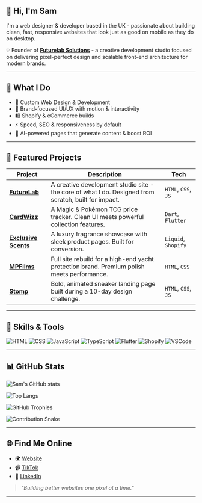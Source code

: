 ## 🚀 Hi, I'm Sam
I'm a web designer & developer based in the UK - passionate about building clean, fast, responsive websites that look just as good on mobile as they do on desktop.

💡 Founder of [**Futurelab Solutions**](https://www.futurelab.solutions) - a creative development studio focused on delivering pixel-perfect design and scalable front-end architecture for modern brands.

---

## 🧰 What I Do
- 🎨 Custom Web Design & Development
- 🧠 Brand-focused UI/UX with motion & interactivity
- 🛍️ Shopify & eCommerce builds
- ⚡ Speed, SEO & responsiveness by default
- 🤖 AI-powered pages that generate content & boost ROI

---

## 🌟 Featured Projects
| Project | Description | Tech |
|---------|-------------|------|
| [**FutureLab**](https://github.com/Sam-May-Futurelab/FutureLab) | A creative development studio site - the core of what I do. Designed from scratch, built for impact. | `HTML`, `CSS`, `JS` |
| [**CardWizz**](https://github.com/Sam-May-Futurelab/CardWizz) | A Magic & Pokémon TCG price tracker. Clean UI meets powerful collection features. | `Dart`, `Flutter` |
| [**Exclusive Scents**](https://github.com/Sam-May-Futurelab/exclusive-scents) | A luxury fragrance showcase with sleek product pages. Built for conversion. | `Liquid`, `Shopify` |
| [**MPFilms**](https://github.com/Sam-May-Futurelab/mpfilms) | Full site rebuild for a high-end yacht protection brand. Premium polish meets performance. | `HTML`, `CSS` |
| [**Stomp**](https://github.com/Sam-May-Futurelab/stomp) | Bold, animated sneaker landing page built during a 10-day design challenge. | `HTML`, `CSS`, `JS` |

---

## 🧠 Skills & Tools
![HTML](https://img.shields.io/badge/-HTML5-E34F26?logo=html5&logoColor=white&style=for-the-badge)
![CSS](https://img.shields.io/badge/-CSS3-1572B6?logo=css3&logoColor=white&style=for-the-badge)
![JavaScript](https://img.shields.io/badge/-JavaScript-F7DF1E?logo=javascript&logoColor=black&style=for-the-badge)
![TypeScript](https://img.shields.io/badge/-TypeScript-3178C6?logo=typescript&logoColor=white&style=for-the-badge)
![Flutter](https://img.shields.io/badge/-Flutter-02569B?logo=flutter&logoColor=white&style=for-the-badge)
![Shopify](https://img.shields.io/badge/-Shopify-96BF48?logo=shopify&logoColor=white&style=for-the-badge)
![VSCode](https://img.shields.io/badge/-VS%20Code-007ACC?logo=visual-studio-code&logoColor=white&style=for-the-badge)

---

## 📊 GitHub Stats
![Sam's GitHub stats](https://github-readme-stats.vercel.app/api?username=Sam-May-Futurelab&show_icons=true&theme=tokyonight&hide=prs)

![Top Langs](https://github-readme-stats.vercel.app/api/top-langs/?username=Sam-May-Futurelab&layout=compact&theme=tokyonight)

![GitHub Trophies](https://github-profile-trophy.vercel.app/?username=Sam-May-Futurelab&theme=onestar&row=1&column=6)

![Contribution Snake](https://github.com/Sam-May-Futurelab/Sam-May-Futurelab/blob/output/github-contribution-grid-snake.svg)

---

## 🌐 Find Me Online
- 🌍 [Website](https://www.futurelab.solutions)
- 📹 [TikTok](https://www.tiktok.com/@futurelabsolutions)
- 💼 [LinkedIn](https://www.linkedin.com/in/sam-may-)

> _"Building better websites one pixel at a time."_

---
